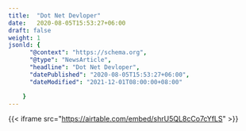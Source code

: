 ```yaml
---
title:  "Dot Net Devloper"
date:   2020-08-05T15:53:27+06:00
draft: false
weight: 1
jsonld: {
      "@context": "https://schema.org",
      "@type": "NewsArticle",
      "headline": "Dot Net Devloper",
      "datePublished": "2020-08-05T15:53:27+06:00",
      "dateModified": "2021-12-01T08:00:00+08:00"

    }
---
```

{{< iframe src="https://airtable.com/embed/shrU5QL8cCo7cYfLS" >}}